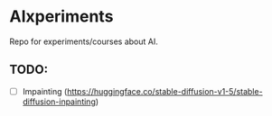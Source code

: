 # AIxperiments

Repo for experiments/courses about AI.


## TODO:  
- [ ] Impainting (https://huggingface.co/stable-diffusion-v1-5/stable-diffusion-inpainting)